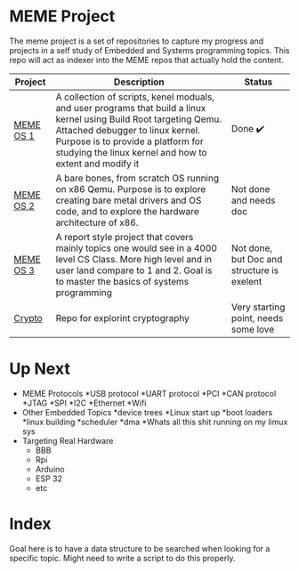 # MEME Project

The meme project is a set of repositories to capture my progress and projects in a self study of Embedded and Systems programming topics. This repo will act as indexer into the MEME repos that actually hold the content.

| Project | Description | Status |
| --- | --- | --- |
| [MEME OS 1](https://github.com/tanner-johnson2718/MEME_OS) | A collection of scripts, kenel moduals, and user programs that build a linux kernel using Build Root targeting Qemu. Attached debugger to linux kernel. Purpose is to provide a platform for studying the linux kernel and how to extent and modify it | Done :heavy_check_mark: |
| [MEME OS 2](https://github.com/tanner-johnson2718/MEME_OS_2) | A bare bones, from scratch OS running on x86 Qemu. Purpose is to explore creating bare metal drivers and OS code, and to explore the hardware architecture of x86. | Not done and needs doc |
| [MEME OS 3](https://github.com/tanner-johnson2718/MEME_OS_3) | A report style project that covers mainly topics one would see in a 4000 level CS Class. More high level and in user land compare to 1 and 2. Goal is to master the basics of systems programming | Not done, but Doc and structure is exelent |
| [Crypto](https://github.com/tanner-johnson2718/Crypto) | Repo for explorint cryptography | Very starting point, needs some love |

# Up Next

* MEME Protocols
    *USB protocol 
    *UART protocol
    *PCI
    *CAN protocol
    *JTAG
    *SPI
    *I2C
    *Ethernet
    *Wifi
* Other Embedded Topics
    *device trees
    *Linux start up
    *boot loaders
    *linux building
    *scheduler
    *dma
    *Whats all this shit running on my limux sys
* Targeting Real Hardware
    * BBB
    * Rpi
    * Arduino
    * ESP 32
    * etc

# Index

Goal here is to have a data structure to be searched when looking for a specific topic. Might need to write a script to do this properly.